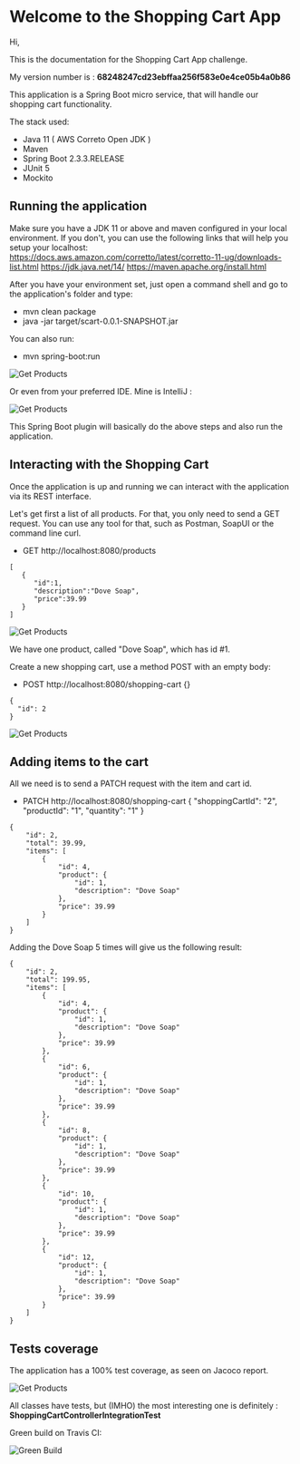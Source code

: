 # Welcome to the Shopping Cart App

Hi,

This is the documentation for the Shopping Cart App challenge. 

My version number is : **68248247cd23ebffaa256f583e0e4ce05b4a0b86**

This application is a Spring Boot micro service, that will handle our shopping cart functionality.

The stack used:
* Java 11 ( AWS Correto Open JDK )
* Maven
* Spring Boot 2.3.3.RELEASE
* JUnit 5
* Mockito

## Running the application

Make sure you have a JDK 11 or above and maven configured in your local environment. If you don't, you can use the following links that will help you setup your localhost:
https://docs.aws.amazon.com/corretto/latest/corretto-11-ug/downloads-list.html
https://jdk.java.net/14/
https://maven.apache.org/install.html

After you have your environment set, just open a command shell and go to the application's folder and type:
* mvn clean package
* java -jar target/scart-0.0.1-SNAPSHOT.jar

You can also run:
* mvn spring-boot:run

![Get Products](1_java_jar_cmd.png)

Or even from your preferred IDE. Mine is IntelliJ :

![Get Products](2_intellij_run_app.png)

This Spring Boot plugin will basically do the above steps and also run the application.

## Interacting with the Shopping Cart

Once the application is up and running we can interact with the application via its REST interface.

Let's get first a list of all products. For that, you only need to send a GET request.
You can use any tool for that, such as Postman, SoapUI or the command line curl.

* GET http://localhost:8080/products
```
[
   {
      "id":1,
      "description":"Dove Soap",
      "price":39.99
   }
]
```

![Get Products](3_get_products.png)

We have one product, called "Dove Soap", which has id #1.

Create a new shopping cart, use a method POST with an empty body:
* POST http://localhost:8080/shopping-cart {}
```
{
  "id": 2
}
```

![Get Products](4_create_shopping_cart.png)

## Adding items to the cart

All we need is to send a PATCH request with the item and cart id.

* PATCH http://localhost:8080/shopping-cart {
                                                 "shoppingCartId": "2", 
                                                 "productId": "1", 
                                                 "quantity": "1"
                                             }
```
{
    "id": 2,
    "total": 39.99,
    "items": [
        {
            "id": 4,
            "product": {
                "id": 1,
                "description": "Dove Soap"
            },
            "price": 39.99
        }
    ]
}
```

Adding the Dove Soap 5 times will give us the following result:

```
{
    "id": 2,
    "total": 199.95,
    "items": [
        {
            "id": 4,
            "product": {
                "id": 1,
                "description": "Dove Soap"
            },
            "price": 39.99
        },
        {
            "id": 6,
            "product": {
                "id": 1,
                "description": "Dove Soap"
            },
            "price": 39.99
        },
        {
            "id": 8,
            "product": {
                "id": 1,
                "description": "Dove Soap"
            },
            "price": 39.99
        },
        {
            "id": 10,
            "product": {
                "id": 1,
                "description": "Dove Soap"
            },
            "price": 39.99
        },
        {
            "id": 12,
            "product": {
                "id": 1,
                "description": "Dove Soap"
            },
            "price": 39.99
        }
    ]
}
```

## Tests coverage

The application has a 100% test coverage, as seen on Jacoco report.

![Get Products](5_jacoco_report.png)

All classes have tests, but (IMHO) the most interesting one is definitely : **ShoppingCartControllerIntegrationTest** 

Green build on Travis CI:

![Green Build](6_green_build_travis_ci.png)